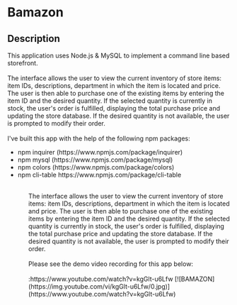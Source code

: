 # Bamazon

## Description

This application uses Node.js & MySQL to implement a command line based storefront.<br/>
<br/>
The interface allows the user to view the current inventory of store items: item IDs, descriptions, department in which the item is located and price. The user is then able to purchase one of the existing items by entering the item ID and the desired quantity. If the selected quantity is currently in stock, the user's order is fulfilled, displaying the total purchase price and updating the store database. If the desired quantity is not available, the user is prompted to modify their order. <br/>
<br/>
I've built this app with the help of the following npm packages: <br>
<ul>
<li>npm inquirer (https://www.npmjs.com/package/inquirer)</li> 
<li>npm mysql (https://www.npmjs.com/package/mysql)</li> 
<li>npm colors (https://www.npmjs.com/package/colors)</li>
<li>npm cli-table https://www.npmjs.com/package/cli-table</li>
<ul>
<br/>
The interface allows the user to view the current inventory of store items: item IDs, descriptions, department in which the item is located and price. The user is then able to purchase one of the existing items by entering the item ID and the desired quantity. If the selected quantity is currently in stock, the user's order is fulfilled, displaying the total purchase price and updating the store database. If the desired quantity is not available, the user is prompted to modify their order. <br/><br/>Please see the demo video recording for this app below:<br/>
<br/>
:https://www.youtube.com/watch?v=kgGlt-u6Lfw 
[![BAMAZON](https://img.youtube.com/vi/kgGlt-u6Lfw/0.jpg)](https://www.youtube.com/watch?v=kgGlt-u6Lfw)
